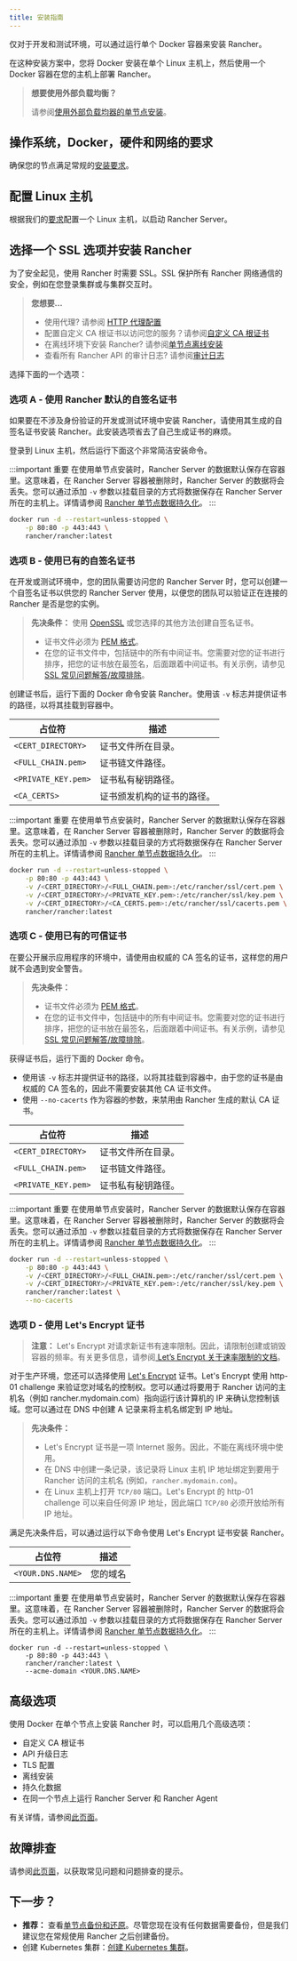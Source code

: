 ```yaml
---
title: 安装指南
---
```


仅对于开发和测试环境，可以通过运行单个 Docker 容器来安装 Rancher。

在这种安装方案中，您将 Docker 安装在单个 Linux 主机上，然后使用一个 Docker 容器在您的主机上部署 Rancher。

> **想要使用外部负载均衡？**
>
> 请参阅[使用外部负载均器的单节点安装](/docs/installation/other-installation-methods/single-node-docker/single-node-install-external-lb/_index)。

## 操作系统，Docker，硬件和网络的要求

确保您的节点满足常规的[安装要求](/docs/installation/requirements/_index)。

## 配置 Linux 主机

根据我们的[要求](/docs/installation/requirements/_index)配置一个 Linux 主机，以启动 Rancher Server。

## 选择一个 SSL 选项并安装 Rancher

为了安全起见，使用 Rancher 时需要 SSL。SSL 保护所有 Rancher 网络通信的安全，例如在您登录集群或与集群交互时。

> **您想要...**
>
> - 使用代理? 请参阅 [HTTP 代理配置](/docs/installation/other-installation-methods/single-node-docker/proxy/_index)
> - 配置自定义 CA 根证书以访问您的服务？请参阅[自定义 CA 根证书](/docs/installation/other-installation-methods/single-node-docker/advanced/_index)
> - 在离线环境下安装 Rancher? 请参阅[单节点离线安装](/docs/installation/other-installation-methods/air-gap/_index)
> - 查看所有 Rancher API 的审计日志? 请参阅[审计日志](/docs/installation/other-installation-methods/single-node-docker/advanced/_index)

选择下面的一个选项：

### 选项 A - 使用 Rancher 默认的自签名证书

如果要在不涉及身份验证的开发或测试环境中安装 Rancher，请使用其生成的自签名证书安装 Rancher。此安装选项省去了自己生成证书的麻烦。

登录到 Linux 主机，然后运行下面这个非常简洁安装命令。

:::important 重要
在使用单节点安装时，Rancher Server 的数据默认保存在容器里。这意味着，在 Rancher Server 容器被删除时，Rancher Server 的数据将会丢失。您可以通过添加 `-v` 参数以挂载目录的方式将数据保存在 Rancher Server 所在的主机上。详情请参阅 [Rancher 单节点数据持久化](/docs/installation/other-installation-methods/single-node-docker/advanced/_index#persist-data)。
:::

```bash
docker run -d --restart=unless-stopped \
	-p 80:80 -p 443:443 \
	rancher/rancher:latest
```

### 选项 B - 使用已有的自签名证书

在开发或测试环境中，您的团队需要访问您的 Rancher Server 时，您可以创建一个自签名证书以供您的 Rancher Server 使用，以便您的团队可以验证正在连接的 Rancher 是否是您的实例。

> **先决条件：**
> 使用 [OpenSSL](https://www.openssl.org/) 或您选择的其他方法创建自签名证书。
>
> - 证书文件必须为 [PEM 格式](/docs/installation/other-installation-methods/single-node-docker/troubleshooting/_index)。
> - 在您的证书文件中，包括链中的所有中间证书。您需要对您的证书进行排序，把您的证书放在最签名，后面跟着中间证书。有关示例，请参见[SSL 常见问题解答/故障排除](/docs/installation/other-installation-methods/single-node-docker/troubleshooting/_index)。

创建证书后，运行下面的 Docker 命令安装 Rancher。使用该 `-v` 标志并提供证书的路径，以将其挂载到容器中。

| 占位符              | 描述                       |
| ------------------- | -------------------------- |
| `<CERT_DIRECTORY>`  | 证书文件所在目录。         |
| `<FULL_CHAIN.pem>`  | 证书链文件路径。           |
| `<PRIVATE_KEY.pem>` | 证书私有秘钥路径。         |
| `<CA_CERTS>`        | 证书颁发机构的证书的路径。 |

:::important 重要
在使用单节点安装时，Rancher Server 的数据默认保存在容器里。这意味着，在 Rancher Server 容器被删除时，Rancher Server 的数据将会丢失。您可以通过添加 `-v` 参数以挂载目录的方式将数据保存在 Rancher Server 所在的主机上。详情请参阅 [Rancher 单节点数据持久化](/docs/installation/other-installation-methods/single-node-docker/advanced/_index#persist-data)。
:::

```bash
docker run -d --restart=unless-stopped \
	-p 80:80 -p 443:443 \
	-v /<CERT_DIRECTORY>/<FULL_CHAIN.pem>:/etc/rancher/ssl/cert.pem \
	-v /<CERT_DIRECTORY>/<PRIVATE_KEY.pem>:/etc/rancher/ssl/key.pem \
	-v /<CERT_DIRECTORY>/<CA_CERTS.pem>:/etc/rancher/ssl/cacerts.pem \
	rancher/rancher:latest
```

### 选项 C - 使用已有的可信证书

在要公开展示应用程序的环境中，请使用由权威的 CA 签名的证书，这样您的用户就不会遇到安全警告。

> **先决条件：**
>
> - 证书文件必须为 [PEM 格式](/docs/installation/other-installation-methods/single-node-docker/troubleshooting/_index)。
> - 在您的证书文件中，包括链中的所有中间证书。您需要对您的证书进行排序，把您的证书放在最签名，后面跟着中间证书。有关示例，请参见[SSL 常见问题解答/故障排除](/docs/installation/other-installation-methods/single-node-docker/troubleshooting/_index)。

获得证书后，运行下面的 Docker 命令。

- 使用该 `-v` 标志并提供证书的路径，以将其挂载到容器中，由于您的证书是由权威的 CA 签名的，因此不需要安装其他 CA 证书文件。
- 使用 `--no-cacerts` 作为容器的参数，来禁用由 Rancher 生成的默认 CA 证书。

| 占位符              | 描述               |
| ------------------- | ------------------ |
| `<CERT_DIRECTORY>`  | 证书文件所在目录。 |
| `<FULL_CHAIN.pem>`  | 证书链文件路径。   |
| `<PRIVATE_KEY.pem>` | 证书私有秘钥路径。 |

:::important 重要
在使用单节点安装时，Rancher Server 的数据默认保存在容器里。这意味着，在 Rancher Server 容器被删除时，Rancher Server 的数据将会丢失。您可以通过添加 `-v` 参数以挂载目录的方式将数据保存在 Rancher Server 所在的主机上。详情请参阅 [Rancher 单节点数据持久化](/docs/installation/other-installation-methods/single-node-docker/advanced/_index#persist-data)。
:::

```bash
docker run -d --restart=unless-stopped \
	-p 80:80 -p 443:443 \
	-v /<CERT_DIRECTORY>/<FULL_CHAIN.pem>:/etc/rancher/ssl/cert.pem \
	-v /<CERT_DIRECTORY>/<PRIVATE_KEY.pem>:/etc/rancher/ssl/key.pem \
	rancher/rancher:latest \
	--no-cacerts
```

### 选项 D - 使用 Let's Encrypt 证书

> **注意：** Let's Encrypt 对请求新证书有速率限制。因此，请限制创建或销毁容器的频率。有关更多信息，请参阅[ Let’s Encrypt 关于速率限制的文档](https://letsencrypt.org/docs/rate-limits/)。

对于生产环境，您还可以选择使用 [Let's Encrypt](https://letsencrypt.org/) 证书。Let's Encrypt 使用 http-01 challenge 来验证您对域名的控制权。您可以通过将要用于 Rancher 访问的主机名（例如 rancher.mydomain.com）指向运行该计算机的 IP 来确认您控制该域。您可以通过在 DNS 中创建 A 记录来将主机名绑定到 IP 地址。

> **先决条件：**
>
> - Let's Encrypt 证书是一项 Internet 服务。因此，不能在离线环境中使用。
> - 在 DNS 中创建一条记录，该记录将 Linux 主机 IP 地址绑定到要用于 Rancher 访问的主机名 (例如，`rancher.mydomain.com`)。
> - 在 Linux 主机上打开 `TCP/80` 端口。Let's Encrypt 的 http-01 challenge 可以来自任何源 IP 地址，因此端口 `TCP/80` 必须开放给所有 IP 地址。

满足先决条件后，可以通过运行以下命令使用 Let's Encrypt 证书安装 Rancher。

| 占位符            | 描述     |
| ----------------- | -------- |
| `<YOUR.DNS.NAME>` | 您的域名 |

:::important 重要
在使用单节点安装时，Rancher Server 的数据默认保存在容器里。这意味着，在 Rancher Server 容器被删除时，Rancher Server 的数据将会丢失。您可以通过添加 `-v` 参数以挂载目录的方式将数据保存在 Rancher Server 所在的主机上。详情请参阅 [Rancher 单节点数据持久化](/docs/installation/other-installation-methods/single-node-docker/advanced/_index#persist-data)。
:::

```
docker run -d --restart=unless-stopped \
	-p 80:80 -p 443:443 \
	rancher/rancher:latest \
	--acme-domain <YOUR.DNS.NAME>
```

## 高级选项

使用 Docker 在单个节点上安装 Rancher 时，可以启用几个高级选项：

- 自定义 CA 根证书
- API 升级日志
- TLS 配置
- 离线安装
- 持久化数据
- 在同一个节点上运行 Rancher Server 和 Rancher Agent

有关详情，请参阅[此页面](/docs/installation/other-installation-methods/single-node-docker/advanced/_index)。

## 故障排查

请参阅[此页面](/docs/installation/other-installation-methods/single-node-docker/troubleshooting/_index)，以获取常见问题和问题排查的提示。

## 下一步？

- **推荐：** 查看[单节点备份和还原](/docs/backups/backups/single-node-backups/_index)。尽管您现在没有任何数据需要备份，但是我们建议您在常规使用 Rancher 之后创建备份。
- 创建 Kubernetes 集群：[创建 Kubernetes 集群](/docs/cluster-provisioning/_index)。
